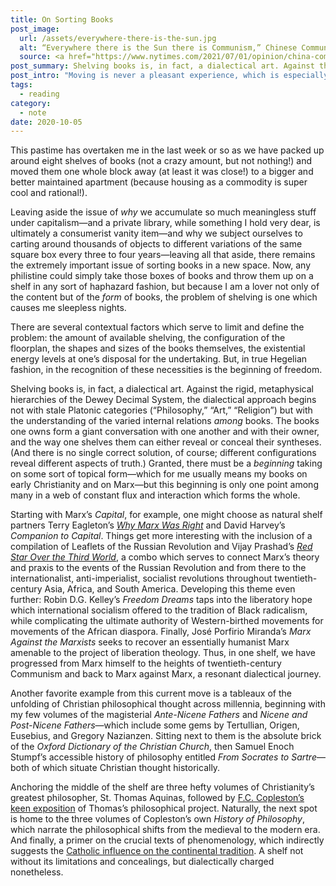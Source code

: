 ```yaml
---
title: On Sorting Books
post_image:
  url: /assets/everywhere-there-is-the-sun.jpg
  alt: “Everywhere there is the Sun there is Communism,” Chinese Communist woodcut.
  source: <a href="https://www.nytimes.com/2021/07/01/opinion/china-communist-party-100-years-anniversary.html" target="_blank">NY Times</a>
post_summary: Shelving books is, in fact, a dialectical art. Against the rigid, metaphysical hierarchies of the Dewey Decimal System, the dialectical approach begins not with stale Platonic categories (“Philosophy,” “Art,” “Religion”) but with the understanding of the varied internal relations among books.
post_intro: "Moving is never a pleasant experience, which is especially true amidst a pandemic and 100°-plus heat waves in Los Angeles. But it is the occasion for an undertaking which is simultaneously both thrilling and exasperating: sorting and re-shelving books."
tags:
  - reading
category:
  - note
date: 2020-10-05
---
```


This pastime has overtaken me in the last week or so as we have packed up around eight shelves of books (not a crazy amount, but not nothing!) and moved them one whole block away (at least it was close!) to a bigger and better maintained apartment (because housing as a commodity is super cool and rational!).

Leaving aside the issue of _why_ we accumulate so much meaningless stuff under capitalism—and a private library, while something I hold very dear, is ultimately a consumerist vanity item—and why we subject ourselves to carting around thousands of objects to different variations of the same square box every three to four years—leaving all that aside, there remains the extremely important issue of sorting books in a new space. Now, any philistine could simply take those boxes of books and throw them up on a shelf in any sort of haphazard fashion, but because I am a lover not only of the content but of the _form_ of books, the problem of shelving is one which causes me sleepless nights.

There are several contextual factors which serve to limit and define the problem: the amount of available shelving, the configuration of the floorplan, the shapes and sizes of the books themselves, the existential energy levels at one’s disposal for the undertaking. But, in true Hegelian fashion, in the recognition of these necessities is the beginning of freedom.

Shelving books is, in fact, a dialectical art. Against the rigid, metaphysical hierarchies of the Dewey Decimal System, the dialectical approach begins not with stale Platonic categories (“Philosophy,” “Art,” “Religion”) but with the understanding of the varied internal relations _among_ books. The books one owns form a giant conversation with one another and with their owner, and the way one shelves them can either reveal or conceal their syntheses. (And there is no single correct solution, of course; different configurations reveal different aspects of truth.) Granted, there must be a _beginning_ taking on some sort of topical form—which for me usually means my books on early Christianity and on Marx—but this beginning is only one point among many in a web of constant flux and interaction which forms the whole.

Starting with Marx’s _Capital_, for example, one might choose as natural shelf partners Terry Eagleton’s <a href="/posts/the-marx-delusion/"><em>Why Marx Was Right</em></a> and David Harvey’s _Companion to Capital_. Things get more interesting with the inclusion of a compilation of Leaflets of the Russian Revolution and Vijay Prashad’s <a href="/posts/red-star-over-the-third-world/"><em>Red Star Over the Third World</em></a>, a combo which serves to connect Marx’s theory and praxis to the events of the Russian Revolution and from there to the internationalist, anti-imperialist, socialist revolutions throughout twentieth-century Asia, Africa, and South America. Developing this theme even further: Robin D.G. Kelley’s _Freedom Dreams_ taps into the liberatory hope which international socialism offered to the tradition of Black radicalism, while complicating the ultimate authority of Western-birthed movements for movements of the African diaspora. Finally, José Porfirio Miranda’s _Marx Against the Marxists_ seeks to recover an essentially humanist Marx amenable to the project of liberation theology. Thus, in one shelf, we have progressed from Marx himself to the heights of twentieth-century Communism and back to Marx against Marx, a resonant dialectical journey.

Another favorite example from this current move is a tableaux of the unfolding of Christian philosophical thought across millennia, beginning with my few volumes of the magisterial _Ante-Nicene Fathers_ and _Nicene and Post-Nicene Fathers_—which include some gems by Tertullian, Origen, Eusebius, and Gregory Nazianzen. Sitting next to them is the absolute brick of the _Oxford Dictionary of the Christian Church_, then Samuel Enoch Stumpf’s accessible history of philosophy entitled _From Socrates to Sartre_—both of which situate Christian thought historically.

Anchoring the middle of the shelf are three hefty volumes of Christianity’s greatest philosopher, St. Thomas Aquinas, followed by <a href="/posts/aquinas-and-the-role-of-the-metaphysician/">F.C. Copleston’s keen exposition</a> of Thomas’s philosophical project. Naturally, the next spot is home to the three volumes of Copleston’s own _History of Philosophy_, which narrate the philosophical shifts from the medieval to the modern era. And finally, a primer on the crucial texts of phenomenology, which indirectly suggests the <a href="https://www.commonwealmagazine.org/god-continental-philosophers">Catholic influence on the continental tradition</a>. A shelf not without its limitations and concealings, but dialectically charged nonetheless.
